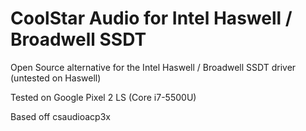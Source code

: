 # CoolStar Audio for Intel Haswell / Broadwell SSDT

Open Source alternative for the Intel Haswell / Broadwell SSDT driver (untested on Haswell)

Tested on Google Pixel 2 LS (Core i7-5500U)

Based off csaudioacp3x
